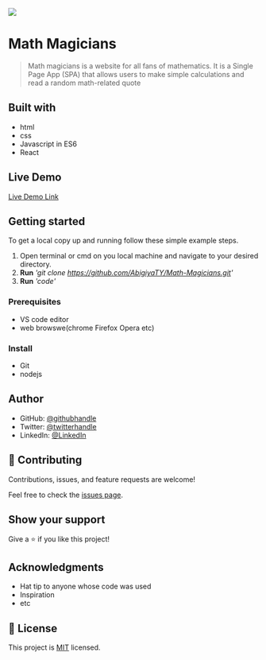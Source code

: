 
![](https://img.shields.io/badge/Microverse-blueviolet)

# Math Magicians

> Math magicians is a website for all fans of mathematics. It is a Single Page App (SPA) that allows users to make simple calculations and read a random math-related quote

## Built with

* html
* css
* Javascript in ES6
* React

## Live Demo 

[Live Demo Link](https://clinquant-faun-8fca0c.netlify.app/)



## Getting started 

To get a local copy up and running follow these simple example steps.
1. Open terminal or cmd on you local machine and navigate to your desired directory.
2. **Run**    *'git clone https://github.com/AbigiyaTY/Math-Magicians.git'*
3. **Run**   *'code'*



### Prerequisites
* VS code editor
* web browswe(chrome Firefox Opera etc)

### Install
* Git 
* nodejs 

## Author
* GitHub: [@githubhandle](https://github.com/AbigiyaTY)
* Twitter: [@twitterhandle](https://twitter.com/AbigiyaTY)
* LinkedIn: [@LinkedIn](https://www.linkedin.com/in/abigiya-tadesse-6a0052234)



## 🤝 Contributing

Contributions, issues, and feature requests are welcome!

Feel free to check the [issues page](../../issues/).

## Show your support

Give a ⭐️ if you like this project!

## Acknowledgments

- Hat tip to anyone whose code was used
- Inspiration
- etc

## 📝 License

This project is [MIT](./MIT.md) licensed.
